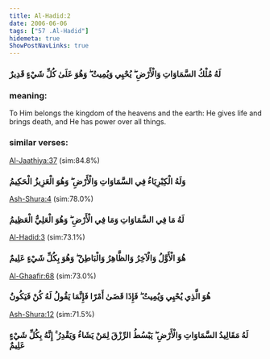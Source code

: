 ```yaml
---
title: Al-Hadid:2
date: 2006-06-06
tags: ["57 .Al-Hadid"]
hidemeta: true 
ShowPostNavLinks: true 
---
```

### لَهُ مُلْكُ السَّمَاوَاتِ وَالْأَرْضِ ۖ يُحْيِي وَيُمِيتُ ۖ وَهُوَ عَلَىٰ كُلِّ شَيْءٍ قَدِيرٌ
### meaning: 
To Him belongs the kingdom of the heavens and the earth: He gives life and brings death, and He has power over all things.
### similar verses: 

[Al-Jaathiya:37](/45/37) (sim:84.8%)

### وَلَهُ الْكِبْرِيَاءُ فِي السَّمَاوَاتِ وَالْأَرْضِ ۖ وَهُوَ الْعَزِيزُ الْحَكِيمُ

[Ash-Shura:4](/42/4) (sim:78.0%)

### لَهُ مَا فِي السَّمَاوَاتِ وَمَا فِي الْأَرْضِ ۖ وَهُوَ الْعَلِيُّ الْعَظِيمُ

[Al-Hadid:3](/57/3) (sim:73.1%)

### هُوَ الْأَوَّلُ وَالْآخِرُ وَالظَّاهِرُ وَالْبَاطِنُ ۖ وَهُوَ بِكُلِّ شَيْءٍ عَلِيمٌ

[Al-Ghaafir:68](/40/68) (sim:73.0%)

### هُوَ الَّذِي يُحْيِي وَيُمِيتُ ۖ فَإِذَا قَضَىٰ أَمْرًا فَإِنَّمَا يَقُولُ لَهُ كُنْ فَيَكُونُ

[Ash-Shura:12](/42/12) (sim:71.5%)

### لَهُ مَقَالِيدُ السَّمَاوَاتِ وَالْأَرْضِ ۖ يَبْسُطُ الرِّزْقَ لِمَنْ يَشَاءُ وَيَقْدِرُ ۚ إِنَّهُ بِكُلِّ شَيْءٍ عَلِيمٌ
